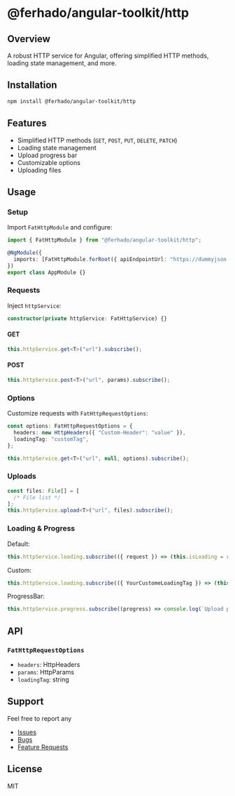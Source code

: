 # @ferhado/angular-toolkit/http

## Overview

A robust HTTP service for Angular, offering simplified HTTP methods, loading state management, and more.

## Installation

```bash
npm install @ferhado/angular-toolkit/http
```

## Features

- Simplified HTTP methods (`GET`, `POST`, `PUT`, `DELETE`, `PATCH`)
- Loading state management
- Upload progress bar
- Customizable options
- Uploading files

## Usage

### Setup

Import `FatHttpModule` and configure:

```typescript
import { FatHttpModule } from "@ferhado/angular-toolkit/http";

@NgModule({
  imports: [FatHttpModule.forRoot({ apiEndpointUrl: "https://dummyjson.com/" })],
})
export class AppModule {}
```

### Requests

Inject `httpService`:

```typescript
constructor(private httpService: FatHttpService) {}
```

#### GET

```typescript
this.httpService.get<T>("url").subscribe();
```

#### POST

```typescript
this.httpService.post<T>("url", params).subscribe();
```

### Options

Customize requests with `FatHttpRequestOptions`:

```typescript
const options: FatHttpRequestOptions = {
  headers: new HttpHeaders({ "Custom-Header": "value" }),
  loadingTag: "customTag",
};

this.httpService.get<T>("url", null, options).subscribe();
```

### Uploads

```typescript
const files: File[] = [
  /* File list */
];
this.httpService.upload<T>("url", files).subscribe();
```

### Loading & Progress

Default:

```typescript
this.httpService.loading.subscribe(({ request }) => (this.isLoading = request));
```

Custom:

```typescript
this.httpService.loading.subscribe(({ YourCustomeLoadingTag }) => (this.isLoadingCustom = YourCustomeLoadingTag));
```

ProgressBar:

```typescript
this.httpService.progress.subscribe((progress) => console.log(`Upload progress: ${progress}%`));
```

## API

### `FatHttpRequestOptions`

- `headers`: HttpHeaders
- `params`: HttpParams
- `loadingTag`: string

## Support

Feel free to report any

- [Issues](https://github.com/ferhado/angular-toolkit/issues)
- [Bugs](https://github.com/ferhado/angular-toolkit/issues)
- [Feature Requests](https://github.com/ferhado/angular-toolkit/issues)

## License

MIT
